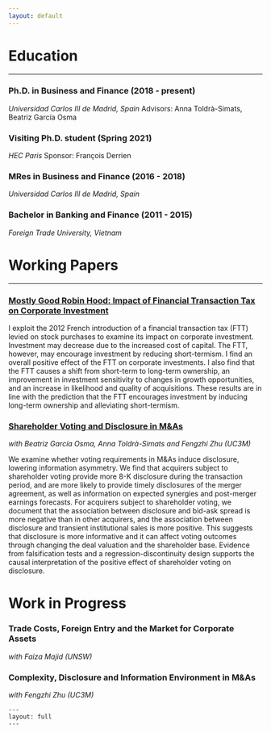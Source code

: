 ```yaml
---
layout: default
---
```


# Education
-------------------------

### Ph.D. in Business and Finance (2018 - present)
*Universidad Carlos III de Madrid, Spain*
Advisors:  Anna Toldrà-Simats, Beatriz García Osma

### Visiting Ph.D. student (Spring 2021)
*HEC Paris*
Sponsor: François Derrien

### MRes in Business and Finance (2016 - 2018)
*Universidad Carlos III de Madrid, Spain*

### Bachelor in Banking and Finance (2011 - 2015)
*Foreign Trade University, Vietnam*

# Working Papers
-------------------------

### [Mostly Good Robin Hood: Impact of Financial Transaction Tax on Corporate Investment](https://drive.google.com/file/d/1xCWChu_hDHoXa-PXiYGFtnhjTuFlNbVD/view?usp=sharing)
I exploit the 2012 French introduction of a financial transaction tax (FTT) levied on stock purchases to examine its impact on corporate investment. Investment may decrease due to the increased cost of capital. The FTT, however, may encourage investment by reducing short-termism. I find an overall positive effect of the FTT on corporate investments. I also find that the FTT causes a shift from short-term to long-term ownership, an improvement in investment sensitivity to changes in growth opportunities, and an increase in likelihood and quality of acquisitions. These results are in line with the prediction that the FTT encourages investment by inducing long-term ownership and alleviating short-termism.

### [Shareholder Voting and Disclosure in M\&As](https://drive.google.com/file/d/1HkA2R1nfJ4ziebEW27PHxGMI1-jTiXhI/view?usp=sharing)
*with Beatriz García Osma, Anna Toldrà-Simats and Fengzhi Zhu (UC3M)*

We examine whether voting requirements in M\&As induce disclosure, lowering information asymmetry. We find that acquirers subject to shareholder voting provide more 8-K disclosure during the transaction period, and are more likely to provide timely disclosures of the merger agreement, as well as information on expected synergies and post-merger earnings forecasts. For acquirers subject to shareholder voting, we document that the association between disclosure and bid-ask spread is more negative than in other acquirers, and the association between disclosure and transient institutional sales is more positive. This suggests that disclosure is more informative and it can affect voting outcomes through changing the deal valuation and the shareholder base. Evidence from falsification tests and a regression-discontinuity design supports the causal interpretation of the positive effect of shareholder voting on disclosure.

# Work in Progress

### Trade Costs, Foreign Entry and the Market for Corporate Assets
*with Faiza Majid (UNSW)*

### Complexity, Disclosure and Information Environment in M\&As
*with Fengzhi Zhu (UC3M)*

```
---
layout: full
---
```

